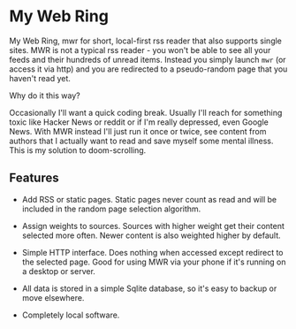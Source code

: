 # My Web Ring

My Web Ring, mwr for short, local-first rss reader that also supports single
sites. MWR is not a typical rss reader - you won't be able to see
all your feeds and their hundreds of unread items. Instead you simply launch
`mwr` (or access it via http) and you are redirected to a pseudo-random page that
you haven't read yet.

Why do it this way?

Occasionally I'll want a quick coding break. Usually I'll reach for something
toxic like Hacker News or reddit or if I'm really depressed, even Google News.
With MWR instead I'll just run it once or twice, see content from authors that
I actually want to read and save myself some mental illness. This is my
solution to doom-scrolling.

## Features

* Add RSS or static pages. Static pages never count as read and will
be included in the random page selection algorithm.

* Assign weights to sources. Sources with higher weight get their content
selected more often. Newer content is also weighted higher by default.

* Simple HTTP interface. Does nothing when accessed except redirect to the
selected page. Good for using MWR via your phone if it's running on a desktop
or server.

* All data is stored in a simple Sqlite database, so it's easy to backup or
move elsewhere.

* Completely local software.
